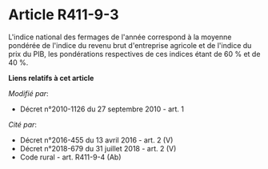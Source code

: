 # Article R411-9-3

L'indice national des fermages de l'année correspond à la moyenne pondérée de l'indice du revenu brut d'entreprise agricole
et de l'indice du prix du PIB, les pondérations respectives de ces indices étant de 60 % et de 40 %.

**Liens relatifs à cet article**

_Modifié par_:

  - Décret n°2010-1126 du 27 septembre 2010 - art. 1

_Cité par_:

  - Décret n°2016-455 du 13 avril 2016 - art. 2 (V)
  - Décret n°2018-679 du 31 juillet 2018 - art. 2 (V)
  - Code rural - art. R411-9-4 (Ab)
